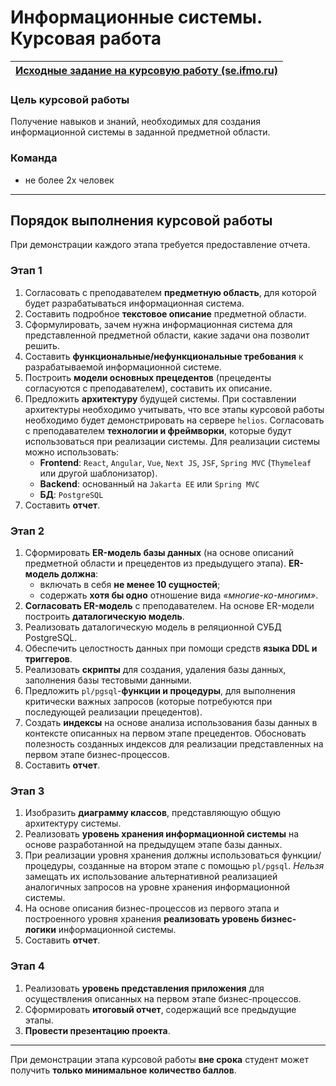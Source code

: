 # Информационные системы. Курсовая работа

|  [Исходные задание на курсовую работу (se.ifmo.ru)](https://se.ifmo.ru/courses/is/course-project) |
| --- |

### Цель курсовой работы

Получение навыков и знаний, необходимых для создания информационной системы в
заданной предметной области.

### Команда

- не более 2х человек

---

## Порядок выполнения курсовой работы 

При демонстрации каждого этапа требуется предоставление отчета.

### Этап 1

1. Согласовать с преподавателем **предметную область**, для которой будет разрабатываться информационная система.
2. Составить подробное **текстовое описание** предметной области.
3. Сформулировать, зачем нужна информационная система для представленной предметной области, какие задачи она позволит решить.
4. Составить **функциональные/нефункциональные требования** к разрабатываемой информационной системе.
5. Построить **модели основных прецедентов** (прецеденты согласуются с преподавателем), составить их описание.
6. Предложить **архитектуру** будущей системы. При составлении архитектуры необходимо учитывать, что все этапы курсовой работы необходимо будет демонстрировать на сервере `helios`. Согласовать с преподавателем **технологии и фреймворки**, которые будут использоваться при реализации системы. Для реализации системы можно использовать:
    - **Frontend**: `React`, `Angular`, `Vue`, `Next JS`, `JSF`, `Spring MVC` (`Thymeleaf` или другой шаблонизатор).
    - **Backend**: основанный на `Jakarta EE` или `Spring MVC`
    - **БД**: `PostgreSQL`
7. Составить **отчет**.

### Этап 2

1. Сформировать **ER-модель базы данных** (на основе описаний предметной области и прецедентов из предыдущего этапа). **ER-модель должна**:
    - включать в себя **не менее 10 сущностей**;
    - содержать **хотя бы одно** отношение вида *«многие-ко-многим»*.
2. **Согласовать ER-модель** с преподавателем. На основе ER-модели построить **даталогическую модель**.
3. Реализовать даталогическую модель в реляционной СУБД PostgreSQL.
4. Обеспечить целостность данных при помощи средств **языка DDL и триггеров**.
5. Реализовать **скрипты** для создания, удаления базы данных, заполнения базы тестовыми данными.
6. Предложить `pl/pgsql`-**функции и процедуры**, для выполнения критически важных запросов (которые потребуются при последующей реализации прецедентов).
7. Создать **индексы** на основе анализа использования базы данных в контексте описанных на первом этапе прецедентов. Обосновать полезность созданных индексов для реализации представленных на первом этапе бизнес-процессов.
8. Составить **отчет**.

### Этап 3

1. Изобразить **диаграмму классов**, представляющую общую архитектуру системы.
2. Реализовать **уровень хранения информационной системы** на основе разработанной на предыдущем этапе базы данных.
3. При реализации уровня хранения должны использоваться функции/процедуры, созданные на втором этапе с помощью `pl/pgsql`. *Нельзя* замещать их использование альтернативной реализацией аналогичных запросов на уровне хранения информационной системы.
4. На основе описания бизнес-процессов из первого этапа и построенного уровня хранения **реализовать уровень бизнес-логики** информационной системы.
5. Составить **отчет**.

### Этап 4

1. Реализовать **уровень представления приложения** для осуществления описанных на первом этапе бизнес-процессов.
2. Сформировать **итоговый отчет**, содержащий все предыдущие этапы.
3. **Провести презентацию проекта**.

---

При демонстрации этапа курсовой работы **вне срока** студент может получить **только минимальное количество баллов**.
